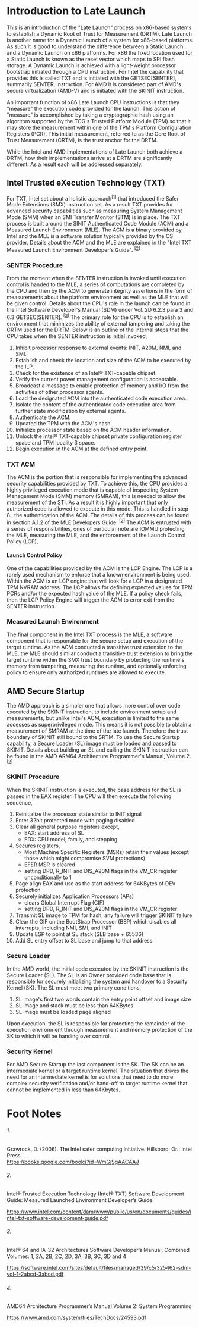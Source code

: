 Introduction to Late Launch
===========================

This is an introduction of the "Late Launch" process on x86-based systems to
establish a Dynamic Root of Trust for Measurement (DRTM). Late Launch is
another name for a Dynamic Launch of a system for x86-based platforms. As such
it is good to understand the difference between a Static Launch and a Dynamic
Launch on x86 platforms.  For x86 the fixed location used for a Static Launch
is known as the reset vector which maps to SPI flash storage. A Dynamic Launch
is achieved with a light-weight processor bootstrap initiated through a CPU
instruction. For Intel the capability that provides this is called TXT and is
initiated with the GETSEC[SENTER], summarily SENTER, instruction. For AMD it is considered part
of AMD's secure virtualization (AMD-V) and is initiated with the SKINIT
instruction.

An important function of x86 Late Launch CPU instructions is that they
"measure" the execution code provided for the launch. This action of "measure"
is accomplished by taking a cryptographic hash using an algorithm supported by
the TCG's Trusted Platform Module (TPM) so that it may store the measurement
within one of the TPM's Platform Configuration Registers (PCR). This initial
measurement, referred to as the Core Root of Trust Measurement (CRTM), is the
trust anchor for the DRTM. 

While the Intel and AMD implementations of Late Launch both achieve a DRTM,
how their implementations arrive at a DRTM are significantly different. As a
result each will be addressed separately.

## Intel Trusted eXecution Technology (TXT)
 
For TXT, Intel set about a holistic approach<sup>\[[1](#1)\]</sup> that
introduced the Safer Mode Extensions (SMX) instruction set. As a result TXT
provides for advanced security capabilities such as measuring System Management
Mode (SMM) when an SMI Transfer Monitor (STM) is in place. The TXT process is
built around the SINIT Authenticated Code Module (ACM) and a Measured Launch
Environment (MLE). The ACM is a binary provided by Intel and the MLE is a
software solution typically provided by the OS provider. Details about the ACM
and the MLE are explained in the "Intel TXT Measured Launch Environment
Developer's Guide". <sup>\[[2](#2)\]</sup>

### SENTER Procedure

From the moment when the SENTER instruction is invoked until execution control
is handed to the MLE, a series of computations are completed by the CPU and
then by the ACM to generate integrity assertions in the form of measurements
about the platform environment as well as the MLE that will be given control.
Details about the CPU's role in the launch can be found in the Intel Software
Developer's Manual (SDM) under Vol. 2D 6.2.3 para 3 and 6.3 GETSEC[SENTER].
<sup>\[[3](#3)\]</sup> The primary role for the CPU is to establish an
environment that minimizes the ability of external tampering and taking the
CRTM used for the DRTM. Below is an outline of the internal steps that the CPU
takes when the SENTER instruction is initial invoked,

1. Inhibit processor response to external events: INIT, A20M, NMI, and SMI.
2. Establish and check the location and size of the ACM to be executed by the ILP.
3. Check for the existence of an Intel® TXT-capable chipset.
4. Verify the current power management configuration is acceptable.
5. Broadcast a message to enable protection of memory and I/O from the activities of other processor agents.
6. Load the designated ACM into the authenticated code execution area.
7. Isolate the content of the authenticated code execution area from further state modification by external agents.
8. Authenticate the ACM.
9. Updated the TPM with the ACM's hash.
10. Initialize processor state based on the ACM header information.
11. Unlock the Intel® TXT-capable chipset private configuration register space and TPM locality 3 space.
12. Begin execution in the ACM at the defined entry point.

### TXT ACM 

The ACM is the portion that is responsible for implementing the advanced
security capabilities provided by TXT. To achieve this, the CPU provides a
highly privileged execution mode that is capable of inspecting System
Management Mode (SMM) memory (SMRAM), this is needed to allow the measurement
of the STI. As a result it is highly important that only authorized code is allowed
to execute in this mode. This is handled in step 8., the authentication of
the ACM. The details of this process can be found in section A.1.2 of the MLE
Developers Guide. <sup>\[[2](#2)\]</sup> The ACM is entrusted with a series of responsibilities,
ones of particular note are IOMMU protecting the MLE,
measuring the MLE, and the enforcement of the Launch Control Policy (LCP), 
 
#### Launch Control Policy

One of the capabilities provided by the ACM is the LCP Engine. The LCP is a
rarely used mechanism to enforce that a known environment is being used. Within
the ACM is an LCP engine that will look for a LCP in a designated TPM NVRAM
address. The LCP allows for defining expected values for TPM PCRs and/or the
expected hash value of the MLE. If a policy check fails, then the LCP Policy
Engine will trigger the ACM to error exit from the SENTER instruction.

### Measured Launch Environment

The final component in the Intel TXT process is the MLE, a software component
that is responsible for the secure setup and execution of the target runtime.
As the ACM conducted a transitive trust extension to the MLE, the MLE should
similar conduct a transitive trust extension to bring the target runtime within
the SMX trust boundary by protecting the runtime's memory from tampering,
measuring the runtime, and optionally enforcing policy to ensure only
authorized runtimes are allowed to execute.

## AMD Secure Startup

The AMD approach is a simpler one that allows more control over code executed
by the SKINIT instruction, to include environment setup and measurements, but
unlike Intel's ACM, execution is limited to the same accesses as
superprivileged mode. This means it is not possible to obtain a measurement of
SMRAM at the time of the late launch. Therefore the trust boundary of SKINIT
still bound to the SRTM. To use the Secure Startup capability, a Secure Loader
(SL) image must be loaded and passed to SKINIT. Details about building an SL
and calling the SKINIT instruction can be found in the AMD ARM64 Architecture
Programmer's Manual, Volume 2. <sup>\[[2](#4)\]</sup>

### SKINIT Procedure

When the SKINIT instruction is executed, the base address for the SL is passed
in the EAX register. The CPU will then execute the following sequence,

1. Reinitialize the processor state similar to INIT signal
2. Enter 32bit protected mode with paging disabled
3. Clear all general purpose registers except,
    * EAX: start address of SL
    * EDX: CPU model, family, and stepping
4. Secures registers,
    * Most Machine Specific Registers (MSRs) retain their values (except those
      which might compromise SVM protections)
    * EFER MSR is cleared
    * setting DPD, R_INIT and DIS_A20M flags in the VM_CR register unconditionally to 1
4. Page align EAX and use as the start address for 64KBytes of DEV protection
5. Securely initializes Application Processors (APs)
    * clears Global Interrupt Flag (GIF)
    * setting DPD, R_INIT and DIS_A20M flags in the VM_CR register
6. Transmit SL image to TPM for hash, any failure will trigger SKINIT failure
7. Clear the GIF on the BootStrap Processor (BSP) which disables all interrupts,
   including NMI, SMI, and INIT
8. Update ESP to point at SL stack (SLB base + 65536)
9. Add SL entry offset to SL base and jump to that address

### Secure Loader

In the AMD world, the initial code executed by the SKINIT instruction is the
Secure Loader (SL). The SL is an Owner provided code base that is responsible
for securely initializing the system and handover to a Security Kernel (SK).
The SL must meet two primary conditions,

1. SL image's first two words contain the entry point offset and image size
2. SL image and stack must be less than 64KBytes
3. SL image must be loaded page aligned

Upon execution, the SL is responsible for protecting the remainder of the
execution environment through measurement and memory protection of the SK to which it
will be handing over control.

### Security Kernel

For AMD Secure Startup the last component is the SK. The SK can be an
intermediate kernel or a target runtime kernel. The situation that drives the
need for an intermediate kernel is for solutions that need to do more complex
security verification and/or hand-off to target runtime kernel that cannot be
implemented in less than 64Kbytes.

# Foot Notes
###### 1.
Grawrock, D. (2006). The Intel safer computing initiative. Hillsboro, Or.:
Intel Press.<br>
https://books.google.com/books?id=WmGjSgAACAAJ

###### 2.
Intel® Trusted Execution Technology (Intel® TXT)
Software Development Guide:
Measured Launched Environment Developer’s Guide

https://www.intel.com/content/dam/www/public/us/en/documents/guides/intel-txt-software-development-guide.pdf

###### 3.
Intel® 64 and IA-32 Architectures
Software Developer’s Manual,
Combined Volumes:
1, 2A, 2B, 2C, 2D, 3A, 3B, 3C, 3D and 4

https://software.intel.com/sites/default/files/managed/39/c5/325462-sdm-vol-1-2abcd-3abcd.pdf

###### 4.
AMD64 Architecture
Programmer’s Manual
Volume 2:
System Programming

https://www.amd.com/system/files/TechDocs/24593.pdf

